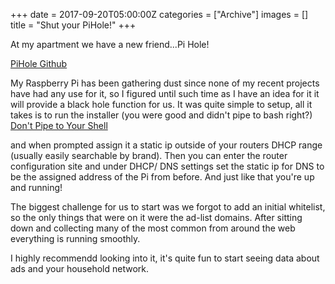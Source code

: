 +++
date = 2017-09-20T05:00:00Z
categories = ["Archive"]
images = []
title = "Shut your PiHole!"
+++

At my apartment we have a new friend...Pi Hole!  

[PiHole Github](https://github.com/pi-hole/pi-hole)  

My Raspberry Pi has been gathering dust since none of my recent projects have had any use for it, so I figured until such time as I have an idea for it it will provide a black hole function for us.  It was quite simple to setup, all it takes is to run the installer (you were good and didn't pipe to bash right?)  
[Don't Pipe to Your Shell](https://www.seancassidy.me/dont-pipe-to-your-shell.html)  

  and when prompted assign it a static ip outside of your routers DHCP range (usually easily searchable by brand).  Then you can enter the router configuration site and under DHCP/ DNS settings set the static ip for DNS to be the assigned address of the Pi from before.  And just like that you're up and running!  

  The biggest challenge for us to start was we forgot to add an initial whitelist, so the only things that were on it were the ad-list domains.  After sitting down and collecting many of the most common from around the web everything is running smoothly.  

  I highly recommendd looking into it, it's quite fun to start seeing data about ads and your household network.
